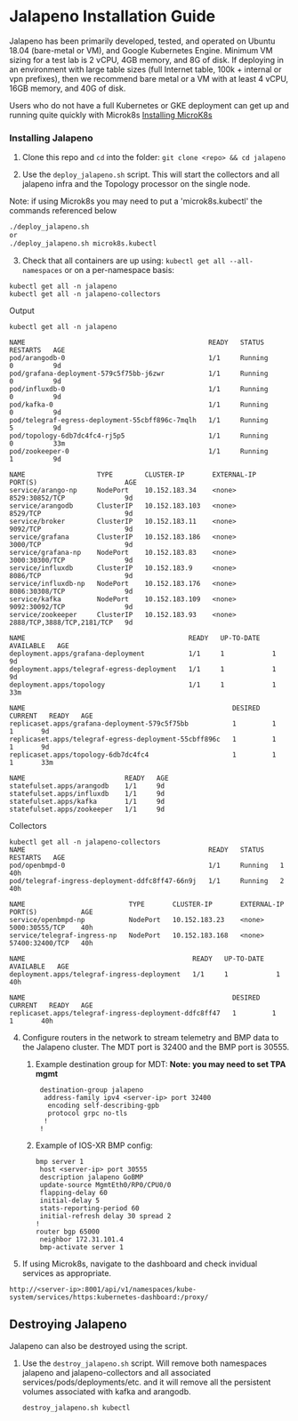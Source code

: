 # Jalapeno Installation Guide
Jalapeno has been primarily developed, tested, and operated on Ubuntu 18.04 (bare-metal or VM), and Google Kubernetes Engine. Minimum VM sizing for a test lab is 2 vCPU, 4GB memory, and 8G of disk.  If deploying in an environment with large table sizes (full Internet table, 100k + internal or vpn prefixes), then we recommend bare metal or a VM with at least 4 vCPU, 16GB memory, and 40G of disk.

Users who do not have a full Kubernetes or GKE deployment can get up and running quite quickly with Microk8s [Installing MicroK8s](docs/MicroK8s_installation.md)

### Installing Jalapeno

1. Clone this repo and `cd` into the folder: `git clone <repo> && cd jalapeno`

2. Use the `deploy_jalapeno.sh` script. This will start the collectors and all jalapeno infra and the Topology processor on the single node.

Note: if using Microk8s you may need to put a 'microk8s.kubectl' the commands referenced below

   ```bash
   ./deploy_jalapeno.sh
   or
   ./deploy_jalapeno.sh microk8s.kubectl
   ```

3. Check that all containers are up using: `kubectl get all --all-namespaces` or on a per-namespace basis:
```
kubectl get all -n jalapeno
kubectl get all -n jalapeno-collectors
```
Output
```
kubectl get all -n jalapeno 

NAME                                              READY   STATUS        RESTARTS   AGE
pod/arangodb-0                                    1/1     Running       0          9d
pod/grafana-deployment-579c5f75bb-j6zwr           1/1     Running       0          9d
pod/influxdb-0                                    1/1     Running       0          9d
pod/kafka-0                                       1/1     Running       0          9d
pod/telegraf-egress-deployment-55cbff896c-7mqlh   1/1     Running       5          9d
pod/topology-6db7dc4fc4-rj5p5                     1/1     Running       0          33m
pod/zookeeper-0                                   1/1     Running       1          9d

NAME                  TYPE        CLUSTER-IP       EXTERNAL-IP   PORT(S)                      AGE
service/arango-np     NodePort    10.152.183.34    <none>        8529:30852/TCP               9d
service/arangodb      ClusterIP   10.152.183.103   <none>        8529/TCP                     9d
service/broker        ClusterIP   10.152.183.11    <none>        9092/TCP                     9d
service/grafana       ClusterIP   10.152.183.186   <none>        3000/TCP                     9d
service/grafana-np    NodePort    10.152.183.83    <none>        3000:30300/TCP               9d
service/influxdb      ClusterIP   10.152.183.9     <none>        8086/TCP                     9d
service/influxdb-np   NodePort    10.152.183.176   <none>        8086:30308/TCP               9d
service/kafka         NodePort    10.152.183.109   <none>        9092:30092/TCP               9d
service/zookeeper     ClusterIP   10.152.183.93    <none>        2888/TCP,3888/TCP,2181/TCP   9d

NAME                                         READY   UP-TO-DATE   AVAILABLE   AGE
deployment.apps/grafana-deployment           1/1     1            1           9d
deployment.apps/telegraf-egress-deployment   1/1     1            1           9d
deployment.apps/topology                     1/1     1            1           33m

NAME                                                    DESIRED   CURRENT   READY   AGE
replicaset.apps/grafana-deployment-579c5f75bb           1         1         1       9d
replicaset.apps/telegraf-egress-deployment-55cbff896c   1         1         1       9d
replicaset.apps/topology-6db7dc4fc4                     1         1         1       33m

NAME                         READY   AGE
statefulset.apps/arangodb    1/1     9d
statefulset.apps/influxdb    1/1     9d
statefulset.apps/kafka       1/1     9d
statefulset.apps/zookeeper   1/1     9d
```
Collectors
```
kubectl get all -n jalapeno-collectors
NAME                                              READY   STATUS    RESTARTS   AGE
pod/openbmpd-0                                    1/1     Running   1          40h
pod/telegraf-ingress-deployment-ddfc8ff47-66n9j   1/1     Running   2          40h

NAME                          TYPE       CLUSTER-IP       EXTERNAL-IP   PORT(S)           AGE
service/openbmpd-np           NodePort   10.152.183.23    <none>        5000:30555/TCP    40h
service/telegraf-ingress-np   NodePort   10.152.183.168   <none>        57400:32400/TCP   40h

NAME                                          READY   UP-TO-DATE   AVAILABLE   AGE
deployment.apps/telegraf-ingress-deployment   1/1     1            1           40h

NAME                                                    DESIRED   CURRENT   READY   AGE
replicaset.apps/telegraf-ingress-deployment-ddfc8ff47   1         1         1       40h

```

4. Configure routers in the network to stream telemetry and BMP data to the Jalapeno cluster. The MDT port is 32400 and the BMP port is 30555.

   1. Example destination group for MDT: **Note: you may need to set TPA mgmt**

      ```shell
       destination-group jalapeno
        address-family ipv4 <server-ip> port 32400
         encoding self-describing-gpb
         protocol grpc no-tls
        !
       !
      ```

   2. Example of IOS-XR BMP config:

      ```shell
      bmp server 1
       host <server-ip> port 30555
       description jalapeno GoBMP
       update-source MgmtEth0/RP0/CPU0/0
       flapping-delay 60
       initial-delay 5
       stats-reporting-period 60
       initial-refresh delay 30 spread 2
      !
      router bgp 65000
       neighbor 172.31.101.4
       bmp-activate server 1
      ```

5. If using Microk8s, navigate to the dashboard and check invidual services as appropriate.
```
http://<server-ip>:8001/api/v1/namespaces/kube-system/services/https:kubernetes-dashboard:/proxy/
```

## Destroying Jalapeno

Jalapeno can also be destroyed using the script.

1. Use the `destroy_jalapeno.sh` script. Will remove both namespaces jalapeno and jalapeno-collectors and all associated services/pods/deployments/etc. and it will remove all the persistent volumes associated with kafka and arangodb.

   ```shell
   destroy_jalapeno.sh kubectl
   ```


